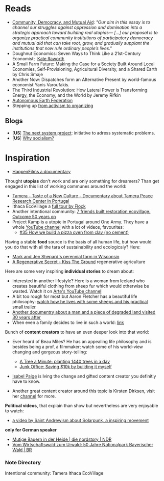 # Reads
- [Community, Democracy, and Mutual Aid](https://theanarchistlibrary.org/library/symbiosis-research-collective-community-democracy-and-mutual-aid): *"Our aim in this essay is to channel our struggles against oppression and domination into a strategic approach toward building real utopias— \[...\] our proposal is to organize practical community institutions of participatory democracy and mutual aid that can take root, grow, and gradually supplant the institutions that now rule ordinary people’s lives."*
- Doughnut Economics: Seven Ways to Think Like a 21st-Century Economist;  [Kate Raworth](https://en.wikipedia.org/wiki/Kate_Raworth)
- A Small Farm Future: Making the Case for a Society Built Around Local Economies, Self-Provisioning, Agricultural Diversity, and a Shared Earth
by Chris Smaje
- Another Now: Dispatches form an Alternative Present by world-famous economist Yanis Varoufakis.
- The Third Industrial Revolution: How Lateral Power is Transforming Energy, the Economy, and the World by Jeremy Rifkin
- [Autonomous Earth Federation](https://wiki.sunbeam.city/doku.php?id=autonomous_earth_federation)
- Stepping up [from activism to organizing](https://organizing.work/2018/10/organizing-versus-activism/)

## Blogs

- [**US**] [The next system project](https://thenextsystem.org/): initiative to adress systematic problems.
- [**US**] [Why socialism?](https://monthlyreview.org/2009/05/01/why-socialism)

# Inspiration

- [HappenFilms a documentary](https://www.youtube.com/watch?v=gq9sg397ee8&list=WL&index=63&ab_channel=HappenFilms)


Thought **utopias** don't work and are only something for dreamers? Than get engaged in this list of working communes around the world:
  - [Tamera - Taste of a New Culture - Documentary about Tamera Peace Research Center in Portugal](https://www.youtube.com/watch?v=IryCO3MvAiQ)
  - Ithaca EcoVillage a [full tour by Flock](https://www.youtube.com/watch?v=n-uH36w9xg8)
  - Another intentional community: [7 friends built restoration ecovillage. Outcome 50 years on](https://www.youtube.com/watch?v=QcbUN_1lvAA&ab_channel=KirstenDirksen)
  - Project Kamp is a utopie in Portugal around One Army. They have a whole [YouTube channel](https://www.youtube.com/channel/UCcGXEidw0qjNdq7Gii8gHgg) with a lot of videos, favourites:
    - [#35 How we build a pizza oven from clay (no cement)](https://www.youtube.com/watch?v=_SPIOpSwui0)

Having a stable **food** source is the basis of all human life, but how would you do that with all the tara of sustainability and ecologicaly? Here:
  - [Mark and Jen Shepard's perennial farm in Wisconsin](https://www.youtube.com/watch?v=sRPP4Ilpxso)
  - [A Regenerative Secret - Kiss The Ground](https://www.youtube.com/watch?v=n2W8dKdgGhc) regenerative agriculture

Here are some very inspiring **individual stories** to dream about:
- Interested in another lifestyle? Here is a woman from Iceland who creates beautiful clothing from sheep fur which would otherwise be wasted. Watch it on [Arte's YouTube channel](https://www.youtube.com/watch?v=WLOU9PeuKvI)
- A bit too rough for most but Aaron Fletcher has a beautiful life philosophy: [watch how he lives with some sheeps and his practical small trailer](https://www.youtube.com/watch?v=U54HRmglYEA)
- [Another documentry about a man and a piece of degraded land visited 30 years after](https://www.youtube.com/watch?v=3VZSJKbzyMc)
- When even a family decides to live in such a world: [link](https://www.youtube.com/watch?v=rCRukvZE2Vk&ab_channel=HappenFilms)

Bunch of **content creators** to have an even deeper look into that world:
- Ever heard of Beau Miles? He has an appealing life philosophy and is besides being a prof, a filmmaker; watch some of his world-view changing and gorgeous story-telling:
  - [A Tree a Minute: planting 1440 trees in a day](https://www.youtube.com/watch?v=AbA-hoIuHM4)
  - [Junk Office: Saving $10k by building it myself](https://www.youtube.com/watch?v=8QpFFB1QHto)
  
- [Isabel Paige](https://www.youtube.com/channel/UCdCottK2mn8T7VOHleKCYCg) is lving the change and gifted content creator you definitly have to know.

- Another great content creator around this topic is Kirsten Dirksen, visit her [channel](https://www.youtube.com/channel/UCDsElQQt_gCZ9LgnW-7v-cQ) for more.

**Political videos**, that explain than show but nevertheless are very enjoyable to watch:
- [a video by Saint Andrewism about Solarpunk, a inspiring movement](https://www.youtube.com/watch?v=hHI61GHNGJM)

**only for German speaker**
- [Mutige Bauern in der Heide | die nordstory | NDR](https://www.youtube.com/watch?v=s_-GsKi5ugo)
- [Vom Wirtschaftswald zum Urwald: 50 Jahre Nationalpark Bayerischer Wald | BR](https://www.youtube.com/watch?v=WOIJu-pSpTI)

### Note Directory


Intentional community:
  Tamera
  Ithaca EcoVillage
